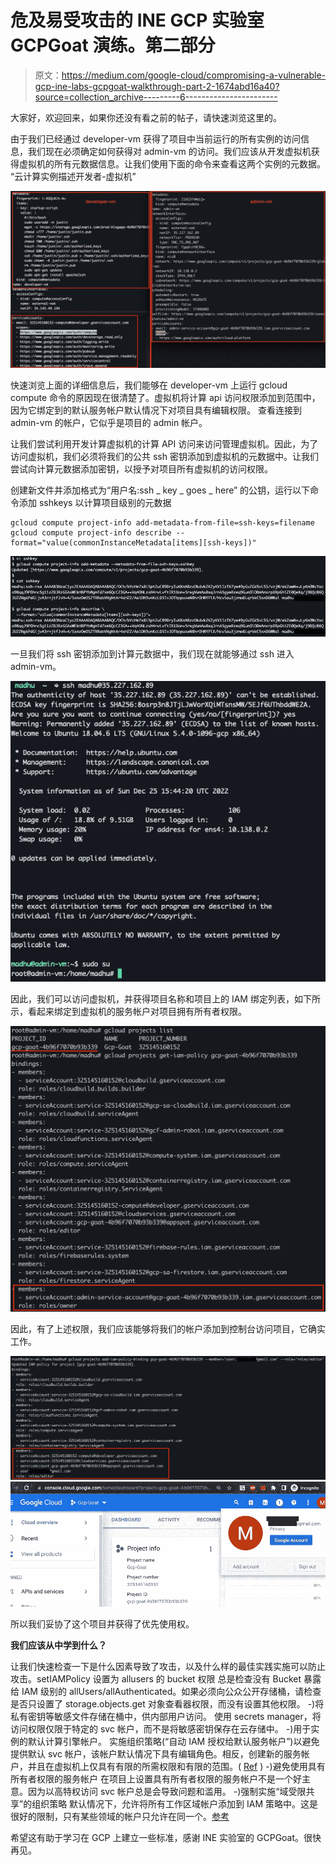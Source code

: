 # 危及易受攻击的 INE GCP 实验室 GCPGoat 演练。第二部分

> 原文：<https://medium.com/google-cloud/compromising-a-vulnerable-gcp-ine-labs-gcpgoat-walkthrough-part-2-1674abd16a40?source=collection_archive---------6----------------------->

大家好，欢迎回来，如果你还没有看之前的帖子，请快速浏览这里的。

由于我们已经通过 developer-vm 获得了项目中当前运行的所有实例的访问信息，我们现在必须确定如何获得对 admin-vm 的访问。我们应该从开发虚拟机获得虚拟机的所有元数据信息。让我们使用下面的命令来查看这两个实例的元数据。
“云计算实例描述开发者-虚拟机”

![](img/915107c601833252d47963807bf787ce.png)

快速浏览上面的详细信息后，我们能够在 developer-vm 上运行 gcloud compute 命令的原因现在很清楚了。虚拟机将计算 api 访问权限添加到范围中，因为它绑定到的默认服务帐户默认情况下对项目具有编辑权限。
查看连接到 admin-vm 的帐户，它似乎是项目的 admin 帐户。

让我们尝试利用开发计算虚拟机的计算 API 访问来访问管理虚拟机。因此，为了访问虚拟机，我们必须将我们的公共 ssh 密钥添加到虚拟机的元数据中。让我们尝试向计算元数据添加密钥，以授予对项目所有虚拟机的访问权限。

创建新文件并添加格式为“用户名:ssh _ key _ goes _ here”
的公钥，运行以下命令添加 sshkeys 以计算项目级别的元数据

```
gcloud compute project-info add-metadata-from-file=ssh-keys=filename
gcloud compute project-info describe --format="value(commonInstanceMetadata[items][ssh-keys])"
```

![](img/ea2dff1b25d66deb5612417fd4b901cd.png)

一旦我们将 ssh 密钥添加到计算元数据中，我们现在就能够通过 ssh 进入 admin-vm。

![](img/8ef45f0a49879a7802c9f406a4abce5a.png)

因此，我们可以访问虚拟机，并获得项目名称和项目上的 IAM 绑定列表，如下所示，看起来绑定到虚拟机的服务帐户对项目拥有所有者权限。

![](img/51c66e89b3753086b08da35b2d1c0e17.png)

因此，有了上述权限，我们应该能够将我们的帐户添加到控制台访问项目，它确实工作。

![](img/b25a5e87fc050e2b0f4e7942ed658057.png)![](img/9b51f0172c2120f82efd1e937ce5e502.png)

所以我们妥协了这个项目并获得了优先使用权。

**我们应该从中学到什么？**

让我们快速检查一下是什么因素导致了攻击，以及什么样的最佳实践实施可以防止攻击。setIAMPolicy 设置为 allusers 的 bucket 权限
总是检查没有 Bucket 暴露给 IAM 级别的 allUsers/allAuthenticated。如果必须向公众公开存储桶，请检查是否只设置了 storage.objects.get 对象查看器权限，而没有设置其他权限。
-)将私有密钥等敏感文件存储在桶中，供内部用户访问。
使用 secrets manager，将访问权限仅限于特定的 svc 帐户，而不是将敏感密钥保存在云存储中。
-)用于实例的默认计算引擎帐户。
实施组织策略(“自动 IAM 授权给默认服务帐户”)以避免提供默认 svc 帐户，该帐户默认情况下具有编辑角色。相反，创建新的服务帐户，并且在虚拟机上仅具有有限的所需权限和有限的范围。( [Ref](/google-cloud/organization-policies-that-needs-to-be-enforced-to-tighten-your-gcp-security-f3bfb724e9dd) )
-)避免使用具有所有者权限的服务帐户
在项目上设置具有所有者权限的服务帐户不是一个好主意。因为以高特权访问 svc 帐户总是会导致问题和滥用。
-)强制实施“域受限共享”的组织策略
默认情况下，允许将所有工作区域帐户添加到 IAM 策略中。这是很好的限制，只有某些领域的帐户只允许在同一个。[参考](/google-cloud/organization-policies-that-needs-to-be-enforced-to-tighten-your-gcp-security-f3bfb724e9dd)

希望这有助于学习在 GCP 上建立一些标准，感谢 INE 实验室的 GCPGoat。很快再见。